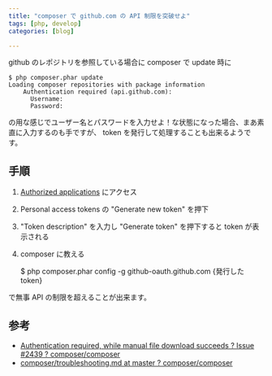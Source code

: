 ```yaml
---
title: "composer で github.com の API 制限を突破せよ"
tags: [php, develop]
categories: [blog]

---
```


github のレポジトリを参照している場合に composer で update 時に

    $ php composer.phar update
    Loading composer repositories with package information
        Authentication required (api.github.com):         
          Username: 
          Password: 
    

の用な感じでユーザー名とパスワードを入力せよ！な状態になった場合、まあ素直に入力するのも手ですが、 token を発行して処理することも出来るようです。

## 手順

  1. [Authorized applications][1] にアクセス
  2. Personal access tokens の "Generate new token" を押下
  3. "Token description" を入力し "Generate token" を押下すると token が表示される
  4. composer に教える
    
        $ php composer.phar config -g github-oauth.github.com {発行したtoken}
        

 [1]: https://github.com/settings/applications#personal-access-tokens

で無事 API の制限を超えることが出来ます。

## 参考

  * [Authentication required, while manual file download succeeds ? Issue #2439 ? composer/composer][2]
  * [composer/troubleshooting.md at master ? composer/composer][3]

 [2]: https://github.com/composer/composer/issues/2439#issuecomment-33034375
 [3]: https://github.com/composer/composer/blob/master/doc/articles/troubleshooting.md#api-rate-limit-and-oauth-tokens